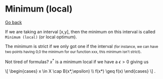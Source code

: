 # Minimum (local)

[Go back](..)

If we are taking an interval [x,y], then the minimum on this interval is called `Minimum (local)` (or local optimum).

The minimum is strict if we only got one if the interval <small>(for instance, we can have two points having 0,0 the minimum for our function xxx, this minimum isn't strict)</small>.

Not tired of formulas? $x^*$ is a minimum local if we have a  $\epsilon > 0$ giving us

<span>
\[
\begin{cases}
x \in X \cap B(x*,\epsilon) \\
f(x*) \geq f(x)
\end{cases}
\]
</span>.

